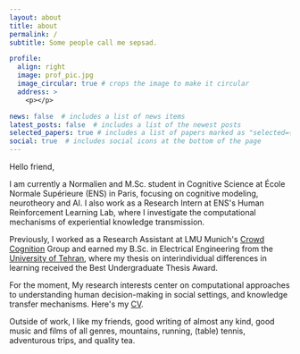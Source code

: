 ```yaml
---
layout: about
title: about
permalink: /
subtitle: Some people call me sepsad.

profile:
  align: right
  image: prof_pic.jpg
  image_circular: true # crops the image to make it circular
  address: >
    <p></p>

news: false  # includes a list of news items
latest_posts: false  # includes a list of the newest posts
selected_papers: true # includes a list of papers marked as "selected={true}"
social: true  # includes social icons at the bottom of the page
---
```

Hello friend,

I am currently a Normalien and M.Sc. student in Cognitive Science at École Normale Supérieure (ENS) in Paris, focusing on cognitive modeling, neurotheory and AI. I also work as a Research Intern at ENS's Human Reinforcement Learning Lab, where I investigate the computational mechanisms of experiential knowledge transmission.

Previously, I worked as a Research Assistant at LMU Munich's [Crowd Cognition](https://crowdcognition.net/) Group and earned my B.Sc. in Electrical Engineering from the [University of Tehran](https://ut.ac.ir/en), where my thesis on interindividual differences in learning received the Best Undergraduate Thesis Award.

For the moment, My research interests center on computational approaches to understanding human decision-making in social settings, and knowledge transfer mechanisms. Here's my [CV](/assets/pdf/CV.pdf).

Outside of work, I like my friends, good writing of almost any kind, good music and films of all genres, mountains, running, (table) tennis, adventurous trips, and quality tea.

<!-- Write your biography here. Tell the world about yourself. Link to your favorite [subreddit](http://reddit.com). You can put a picture in, too. The code is already in, just name your picture `prof_pic.jpg` and put it in the `img/` folder.

Put your address / P.O. box / other info right below your picture. You can also disable any of these elements by editing `profile` property of the YAML header of your `_pages/about.md`. Edit `_bibliography/papers.bib` and Jekyll will render your [publications page](/al-folio/publications/) automatically.

Link to your social media connections, too. This theme is set up to use [Font Awesome icons](http://fortawesome.github.io/Font-Awesome/) and [Academicons](https://jpswalsh.github.io/academicons/), like the ones below. Add your Facebook, Twitter, LinkedIn, Google Scholar, or just disable all of them. -->
